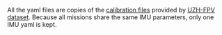 All the yaml files are copies of the [calibration files](http://rpg.ifi.uzh.ch/datasets/uzh-fpv/calib/indoor_forward_calib_snapdragon.zip)
provided by [UZH-FPV dataset](http://rpg.ifi.uzh.ch/uzh-fpv.html).
Because all missions share the same IMU parameters, only one IMU yaml is kept.

